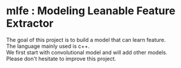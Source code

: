 # mlfe : Modeling Leanable Feature Extractor

The goal of this project is to build a model that can learn feature.  
The language mainly used is c++.  
We first start with convolutional model and will add other models.  
Please don't hesitate to improve this project.
